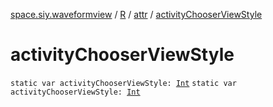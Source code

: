 [space.siy.waveformview](../../index.md) / [R](../index.md) / [attr](index.md) / [activityChooserViewStyle](./activity-chooser-view-style.md)

# activityChooserViewStyle

`static var activityChooserViewStyle: `[`Int`](https://kotlinlang.org/api/latest/jvm/stdlib/kotlin/-int/index.html)
`static var activityChooserViewStyle: `[`Int`](https://kotlinlang.org/api/latest/jvm/stdlib/kotlin/-int/index.html)